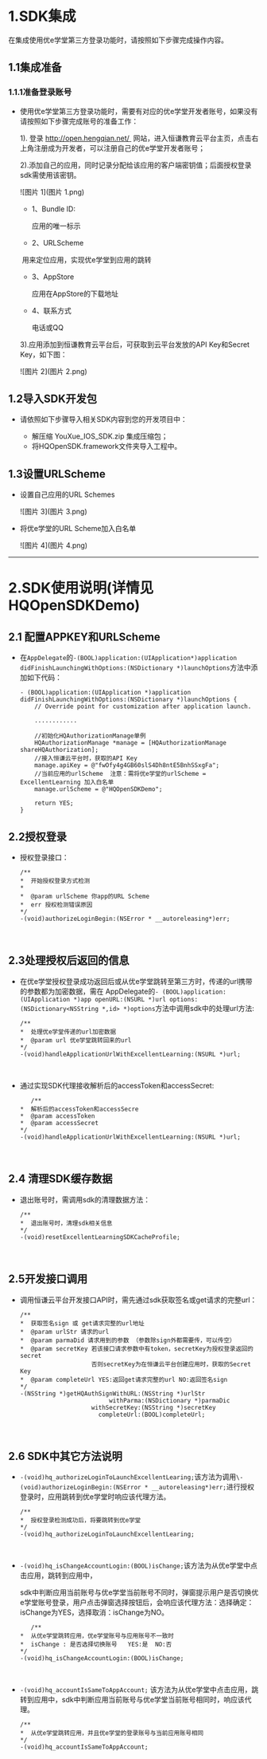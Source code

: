 
# 1.SDK集成

在集成使用优e学堂第三方登录功能时，请按照如下步骤完成操作内容。

## 1.1集成准备

### 1.1.1准备登录账号

- 使用优e学堂第三方登录功能时，需要有对应的优e学堂开发者账号，如果没有请按照如下步骤完成账号的准备工作：

  1).  登录 [http://open.hengqian.net/ ](http://open.hengqian.net/%20) 网站，进入恒谦教育云平台主页，点击右上角注册成为开发者，可以注册自己的优e学堂开发者账号；

  2).添加自己的应用，同时记录分配给该应用的客户端密钥值；后面授权登录sdk需使用该密钥。

  ![图片 1](图片 1.png)

  - 1、Bundle ID:

    应用的唯一标示

  - 2、URLScheme

  ​       用来定位应用，实现优e学堂到应用的跳转

  - 3、AppStore

    应用在AppStore的下载地址

  - 4、联系方式

    电话或QQ

  3).应用添加到恒谦教育云平台后，可获取到云平台发放的API Key和Secret
  Key，如下图：

  ![图片 2](图片 2.png)


## 1.2导入SDK开发包

- 请依照如下步骤导入相关SDK内容到您的开发项目中：

  - 解压缩 YouXue_IOS_SDK.zip 集成压缩包；
  - 将HQOpenSDK.framework文件夹导入工程中。


## 1.3设置URLScheme

- 设置自己应用的URL Schemes

  ![图片 3](图片 3.png)

- 将优e学堂的URL Scheme加入白名单

  ![图片 4](图片 4.png)


***

# 2.SDK使用说明(详情见HQOpenSDKDemo)



## 2.1 配置APPKEY和URLScheme

- 在`AppDelegate`的`-(BOOL)application:(UIApplication*)application didFinishLaunchingWithOptions:(NSDictionary *)launchOptions`方法中添加如下代码：

  ```OBJC
  - (BOOL)application:(UIApplication *)application didFinishLaunchingWithOptions:(NSDictionary *)launchOptions {
      // Override point for customization after application launch.
      
      ............
      
      //初始化HQAuthorizationManage单例
      HQAuthorizationManage *manage = [HQAuthorizationManage shareHQAuthorization];
      //接入恒谦云平台时，获取的API Key
      manage.apiKey = @"fwOfy4g4GB60slS4Dh8ntE5BnhSSxgFa";
      //当前应用的urlScheme  注意：需将优e学堂的urlScheme = ExcellentLearning 加入白名单
      manage.urlScheme = @"HQOpenSDKDemo";
      
      return YES;
  }
  ```



## 2.2授权登录

-  授权登录接口：

   ```OBJC
   /**
   *  开始授权登录方式检测
   *
   *  @param urlScheme 你app的URL Scheme
   *  err 授权检测错误原因
   */
   -(void)authorizeLoginBegin:(NSError * __autoreleasing*)err;
   ```
   ​



## 2.3处理授权后返回的信息

-  在优e学堂授权登录成功返回后或从优e学堂跳转至第三方时，传递的url携带的参数都为加密数据，需在 AppDelegate的`- (BOOL)application:(UIApplication *)app openURL:(NSURL *)url options:(NSDictionary<NSString *,id> *)options`方法中调用sdk中的处理url方法:

   ```OBJC
   /**
   *  处理优e学堂传递的url加密数据
   *  @param url 优e学堂跳转回来的url
   */
   -(void)handleApplicationUrlWithExcellentLearning:(NSURL *)url;
   ```

   ​

-  通过实现SDK代理接收解析后的accessToken和accessSecret:

   ```OBJC
      /**
   *  解析后的accessToken和accessSecre
   *  @param accessToken
   *  @param accessSecret
   */
   -(void)handleApplicationUrlWithExcellentLearning:(NSURL *)url;
   ```

   ​



## 2.4 清理SDK缓存数据

-  退出账号时，需调用sdk的清理数据方法：

   ```OBJC
   /**
   *  退出账号时，清理sdk相关信息
   */
   -(void)resetExcellentLearningSDKCacheProfile;
   ```

   ​



## 2.5开发接口调用

-  调用恒谦云平台开发接口API时，需先通过sdk获取签名或get请求的完整url：

   ```OBJC
   /**
   *  获取签名sign 或 get请求完整的url地址
   *  @param urlStr 请求的url
   *  @param parmaDid 请求用到的参数 （参数除sign外都需要传，可以传空）
   *  @param secretKey 若该接口请求参数中有token，secretKey为授权登录返回的secret
                       否则secretKey为在恒谦云平台创建应用时，获取的Secret Key
   *  @param completeUrl YES:返回get请求完整的url NO:返回签名sign
   */
   -(NSString *)getHQAuthSignWithURL:(NSString *)urlStr
     					    withParma:(NSDictionary *)parmaDic 
                       withSecretKey:(NSString *)secretKey  
                         completeUrl:(BOOL)completeUrl;
   ```

   ​

## 2.6 SDK中其它方法说明

-  `-(void)hq_authorizeLoginToLaunchExcellentLearing;`该方法为调用`\- (void)authorizeLoginBegin:(NSError * __autoreleasing*)err;`进行授权登录时，应用跳转到优e学堂时响应该代理方法。

   ```OBJC
   /**
   *  授权登录检测成功后，将要跳转到优e学堂
   */
   -(void)hq_authorizeLoginToLaunchExcellentLearing;
   ```

   ​
-  `-(void)hq_isChangeAccountLogin:(BOOL)isChange;`该方法为从优e学堂中点击应用，跳转到应用中，

      sdk中判断应用当前账号与优e学堂当前账号不同时，弹窗提示用户是否切换优e学堂账号登录，用户点击弹窗选择按钮后，会响应该代理方法：选择确定：isChange为YES，选择取消：isChange为NO。

   ```OBJC
      /**
   *  从优e学堂跳转应用，优e学堂账号与应用账号不一致时
   *  isChange : 是否选择切换账号   YES:是  NO:否
   */
   -(void)hq_isChangeAccountLogin:(BOOL)isChange;
   ```

   ​



-  `-(void)hq_accountIsSameToAppAccount;` 该方法为从优e学堂中点击应用，跳转到应用中，sdk中判断应用当前账号与优e学堂当前账号相同时，响应该代理。

   ```OBJC
   /**
   *  从优e学堂跳转应用，并且优e学堂的登录账号与当前应用账号相同
   */
   -(void)hq_accountIsSameToAppAccount;
   ```

   ​

